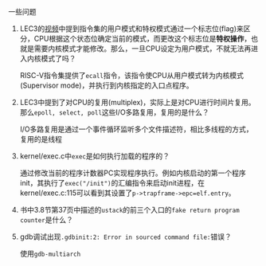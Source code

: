一些问题

1. LEC3的[视频](https://www.youtube.com/watch?v=o44d---Dk4o&ab_channel=DavidMorejon)中提到指令集的用户模式和特权模式通过一个标志位(flag)来区分，CPU根据这个状态位确定当前的模式，而更改这个标志位是**特权操作**，也就是需要内核模式才能修改。那么，一旦CPU设定为用户模式，不就无法再进入内核模式了吗？
    
    RISC-V指令集提供了`ecall`指令，该指令使CPU从用户模式转为内核模式(Supervisor mode)，并执行到内核指定的入口点程序。

2. LEC3中提到了对CPU的复用(multiplex)，实际上是对CPU进行时间片复用。那么`epoll, select, poll`这些I/O多路复用，复用的是什么？

    I/O多路复用是通过一个事件循环监听多个文件描述符，相比多线程的方式，复用的是线程

3. kernel/exec.c中`exec`是如何执行加载的程序的？

   通过修改当前的程序计数器PC实现程序执行。例如内核启动的第一个程序init，其执行了`exec("/init")`的汇编指令来启动init进程，在kernel/exec.c:115可以看到其设置了`p->trapframe->epc=elf.entry`。

4. 书中3.8节第37页中描述的`ustack`的前三个入口的`fake return program counter`是什么？

5. gdb调试出现`.gdbinit:2: Error in sourced command file:`错误？

   使用`gdb-multiarch`
